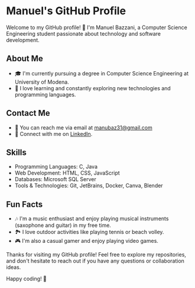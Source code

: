 # Manuel's GitHub Profile

Welcome to my GitHub profile! 👋 I'm Manuel Bazzani, a Computer Science Engineering student passionate about technology and software development.

## About Me

- 🎓 I'm currently pursuing a degree in Computer Science Engineering at University of Modena.
- 🌱 I love learning and constantly exploring new technologies and programming languages.

## Contact Me

- 📧 You can reach me via email at manubaz31@gmail.com
- 💼 Connect with me on [LinkedIn](https://www.linkedin.com/in/manuel-bazzani-b15a50254/).

## Skills

- Programming Languages: C, Java
- Web Development: HTML, CSS, JavaScript
- Databases: Microsoft SQL Server
- Tools & Technologies: Git, JetBrains, Docker, Canva, Blender

## Fun Facts

- 🎶 I'm a music enthusiast and enjoy playing musical instruments (saxophone and guitar) in my free time.
- 🏞️ I love outdoor activities like playing tennis or beach volley.
- 🎮 I'm also a casual gamer and enjoy playing video games.

Thanks for visiting my GitHub profile! Feel free to explore my repositories, and don't hesitate to reach out if you have any questions or collaboration ideas.

Happy coding! 🚀
